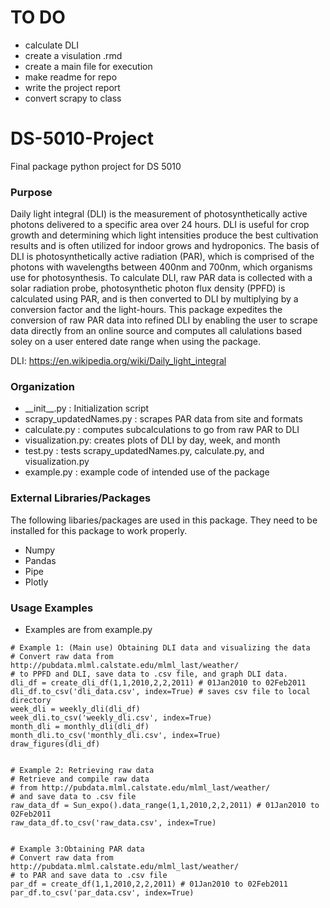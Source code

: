 # TO DO

- calculate DLI
- create a visulation .rmd
- create a main file for execution
- make readme for repo
- write the project report
- convert scrapy to class

# DS-5010-Project
Final package python project for DS 5010

### Purpose

Daily light integral (DLI) is the measurement of photosynthetically active photons delivered to a specific area over 24 hours. DLI is useful for crop growth and determining which light intensities produce the best cultivation results and is often utilized for indoor grows and hydroponics. The basis of DLI is photosynthetically active radiation (PAR), which is comprised of the photons with wavelengths between 400nm and 700nm, which organisms use for photosynthesis. To calculate DLI, raw PAR data is collected with a solar radiation probe, photosynthetic photon flux density (PPFD) is calculated using PAR, and is then converted to DLI by multiplying by a conversion factor and the light-hours. This package expedites the conversion of raw PAR data into refined DLI by enabling the user to scrape data directly from an online source and computes all calulations based soley on a user entered date range when using the package. 

DLI: https://en.wikipedia.org/wiki/Daily_light_integral

### Organization

- \_\_init\_\_.py : Initialization script
- scrapy_updatedNames.py : scrapes PAR data from site and formats 
- calculate.py : computes subcalculations to go from raw PAR to DLI
- visualization.py: creates plots of DLI by day, week, and month
- test.py : tests scrapy_updatedNames.py, calculate.py, and visualization.py
- example.py : example code of intended use of the package

### External Libraries/Packages
The following libaries/packages are used in this package. They need to be installed for this package to work properly.
- Numpy
- Pandas
- Pipe
- Plotly


### Usage Examples
- Examples are from example.py 
```
# Example 1: (Main use) Obtaining DLI data and visualizing the data
# Convert raw data from http://pubdata.mlml.calstate.edu/mlml_last/weather/
# to PPFD and DLI, save data to .csv file, and graph DLI data.
dli_df = create_dli_df(1,1,2010,2,2,2011) # 01Jan2010 to 02Feb2011
dli_df.to_csv('dli_data.csv', index=True) # saves csv file to local directory
week_dli = weekly_dli(dli_df)
week_dli.to_csv('weekly_dli.csv', index=True)
month_dli = monthly_dli(dli_df)
month_dli.to_csv('monthly_dli.csv', index=True)
draw_figures(dli_df)


# Example 2: Retrieving raw data
# Retrieve and compile raw data
# from http://pubdata.mlml.calstate.edu/mlml_last/weather/
# and save data to .csv file
raw_data_df = Sun_expo().data_range(1,1,2010,2,2,2011) # 01Jan2010 to 02Feb2011
raw_data_df.to_csv('raw_data.csv', index=True)


# Example 3:Obtaining PAR data
# Convert raw data from http://pubdata.mlml.calstate.edu/mlml_last/weather/
# to PAR and save data to .csv file
par_df = create_df(1,1,2010,2,2,2011) # 01Jan2010 to 02Feb2011
par_df.to_csv('par_data.csv', index=True)
```

